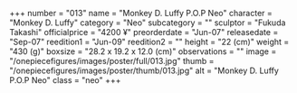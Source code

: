 +++
number = "013"
name = "Monkey D. Luffy P.O.P Neo"
character = "Monkey D. Luffy"
category = "Neo"
subcategory = ""
sculptor = "Fukuda Takashi"
officialprice = "4200 ¥"
preorderdate = "Jun-07"
releasedate = "Sep-07"
reedition1 = "Jun-09"
reedition2 = ""
height = "22 (cm)"
weight = "430 (g)"
boxsize = "28.2 x 19.2 x 12.0 (cm)"
observations = ""
image = "/onepiecefigures/images/poster/full/013.jpg"
thumb = "/onepiecefigures/images/poster/thumb/013.jpg"
alt = "Monkey D. Luffy P.O.P Neo"
class = "neo"
+++
